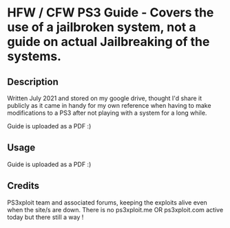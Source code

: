 # HFW / CFW PS3 Guide - Covers the use of a jailbroken system, not a guide on actual Jailbreaking of the systems.

## Description

Written July 2021 and stored on my google drive, thought I'd share it publicly as it came in handy for my own reference when
having to make modifications to a PS3 after not playing with a system for a long while.


Guide is uploaded as a PDF :)

## Usage

Guide is uploaded as a PDF :)

## Credits

PS3xploit team and associated forums, keeping the exploits alive even when the site/s are down.
There is no ps3xploit.me  OR ps3xploit.com active today but there still a way !
